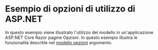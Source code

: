 # <a name="aspnet-using-options-sample"></a>Esempio di opzioni di utilizzo di ASP.NET

In questo esempio viene illustrato l'utilizzo del modello in un'applicazione ASP.NET Core Razor pagine Opzioni. In questo esempio illustra le funzionalità descritte nel [modello opzioni](https://docs.microsoft.com/aspnet/core/fundamentals/configuration/options) argomento.
